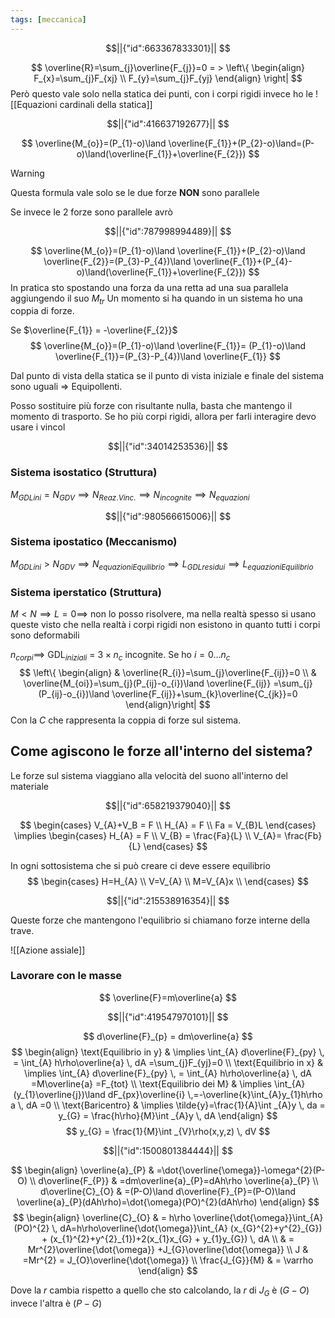 ```yaml
---
tags: [meccanica]
---
```

```math
||{"id":663367833301}||





```

$$
\overline{R}=\sum_{j}\overline{F_{j}}=0 = >
\left\{
\begin{align}
F_{x}=\sum_{j}F_{xj} \\
F_{y}=\sum_{j}F_{yj}
\end{align}
\right|
$$
Però questo vale solo nella statica dei punti, con i corpi rigidi invece ho le ![[Equazioni cardinali della statica]]
```math
||{"id":416637192677}||


```
$$
\overline{M_{o}}=(P_{1}-o)\land \overline{F_{1}}+(P_{2}-o)\land=(P-o)\land(\overline{F_{1}}+\overline{F_{2}})
$$
>[!warning]
>Questa formula vale solo se le due forze **NON** sono parallele

Se invece le 2 forze sono parallele avrò
```math
||{"id":787998994489}||


```


$$
\overline{M_{o}}=(P_{1}-o)\land \overline{F_{1}}+(P_{2}-o)\land \overline{F_{2}}=(P_{3}-P_{4})\land \overline{F_{1}}+(P_{4}-o)\land(\overline{F_{1}}+\overline{F_{2}})
$$
In pratica sto spostando una forza da una retta ad una sua parallela aggiungendo il suo $M_{tr}$
Un momento si ha quando in un sistema ho una coppia di forze.

Se $\overline{F_{1}} = -\overline{F_{2}}$
$$
\overline{M_{o}}=(P_{1}-o)\land \overline{F_{1}}= (P_{1}-o)\land \overline{F_{1}}=(P_{3}-P_{4})\land \overline{F_{1}}
$$

Dal punto di vista della statica se il punto di vista iniziale e finale del sistema sono uguali => Equipollenti.

Posso sostituire più forze con risultante nulla, basta che mantengo il momento di trasporto.
Se ho più corpi rigidi, allora per farli interagire devo usare i vincol

```math
||{"id":34014253536}||


```

### Sistema isostatico (Struttura)

$M_{GDLini}=N_{GDV}\implies N_{Reaz.Vinc.} \implies N_{incognite}\implies N_{equazioni}$

```math
||{"id":980566615006}||


```
### Sistema ipostatico (Meccanismo)

$M_{GDLini}>N_{GDV}\implies N_{equazioniEquilibrio}\implies L_{GDLresidui}\implies L_{equazioniEquilibrio}$

### Sistema iperstatico (Struttura)

$M<N \implies L=0 \implies$ non lo posso risolvere, ma nella realtà spesso si usano queste visto che nella realtà i corpi rigidi non esistono in quanto tutti i corpi sono deformabili

$n_{corpi}\implies$ GDL$_{iniziali}$ = $3\times n_{c}$ incognite. Se ho $i=0\dots n_{c}$
$$
\left\{
\begin{align}
 & \overline{R_{i}}=\sum_{j}\overline{F_{ij}}=0 \\
 & \overline{M_{oi}}=\sum_{j}(P_{ij}-o_{i})\land \overline{F_{ij}} =\sum_{j}(P_{ij}-o_{i})\land \overline{F_{ij}}+\sum_{k}\overline{C_{jk}}=0   
\end{align}\right|
$$
Con la $C$ che rappresenta la coppia di forze sul sistema.

## Come agiscono le forze all'interno del sistema?

Le forze sul sistema viaggiano alla velocità del suono all'interno del materiale

```math
||{"id":658219379040}||





```
$$
\begin{cases}
V_{A}+V_B = F \\
H_{A} = F \\
Fa = V_{B}L
\end{cases} \implies \begin{cases}
H_{A} = F \\
V_{B} = \frac{Fa}{L} \\
V_{A}=  \frac{Fb}{L}
\end{cases}
$$

In ogni sottosistema che si può creare ci deve essere equilibrio
$$
\begin{cases}
H=H_{A} \\
V=V_{A} \\
M=V_{A}x \\
\end{cases}
$$

```math
||{"id":215538916354}||


```

Queste forze che mantengono l'equilibrio si chiamano forze interne della trave.

![[Azione assiale]]

### Lavorare con le masse
$$
\overline{F}=m\overline{a}
$$
```math
||{"id":419547970101}||


```


$$
d\overline{F}_{p} = dm\overline{a}
$$
$$
\begin{align}
\text{Equilibrio in y} & \implies \int_{A} d\overline{F}_{py} \,  = \int_{A} h\rho\overline{a} \, dA =\sum_{j}F_{yj}=0 \\
\text{Equilibrio in x} & \implies \int_{A} d\overline{F}_{py} \,  = \int_{A} h\rho\overline{a} \, dA =M\overline{a} =F_{tot} \\
\text{Equilibrio dei M}  & \implies \int_{A}(y_{1}\overline{j})\land dF_{px}\overline{i}  \,=-\overline{k}\int_{A}y_{1}h\rho a  \, dA =0 \\
\text{Baricentro} & \implies \tilde{y}=\frac{1}{A}\int _{A}y \, da = y_{G} = \frac{h\rho}{M}\int _{A}y \, dA    
\end{align}
$$
$$
y_{G} = \frac{1}{M}\int _{V}\rho(x,y,z) \, dV 
$$

```math
||{"id":1500801384444}||


```
$$
\begin{align}
\overline{a}_{P} &  =\dot{\overline{\omega}}-\omega^{2}(P-O) \\
d\overline{F_{P}} & =dm\overline{a}_{P}=dAh\rho \overline{a}_{P} \\
d\overline{C}_{O} & =(P-O)\land d\overline{F}_{P}=(P-O)\land \overline{a}_{P}(dAh\rho)=\dot{\omega}(PO)^{2}(dAh\rho)
\end{align}
$$
$$
\begin{align}
\overline{C}_{O} &  = h\rho \overline{\dot{\omega}}\int_{A} (PO)^{2} \, dA=h\rho\overline{\dot{\omega}}\int_{A} (x_{G}^{2}+y^{2}_{G}) + (x_{1}^{2}+y^{2}_{1})+2(x_{1}x_{G} + y_{1}y_{G}) \, dA   \\
 & = Mr^{2}\overline{\dot{\omega}} +J_{G}\overline{\dot{\omega}} \\
J & =Mr^{2} = J_{O}\overline{\dot{\omega}} \\
\frac{J_{G}}{M} & = \varrho
\end{align}
$$

Dove la $r$ cambia rispetto a quello che sto calcolando, la $r$ di $J_{G}$ è $(G-O)$ invece l'altra è $(P-G)$
